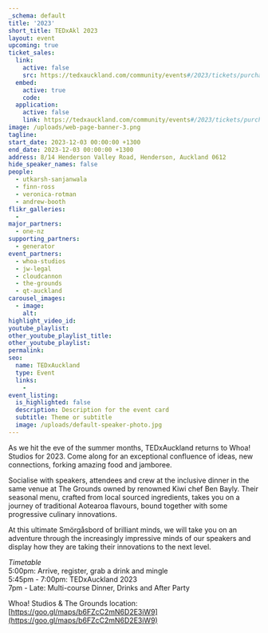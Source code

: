```yaml
---
_schema: default
title: '2023'
short_title: TEDxAkl 2023
layout: event
upcoming: true
ticket_sales:
  link:
    active: false
    src: https://tedxauckland.com/community/events#/2023/tickets/purchase
  embed:
    active: true
    code:
  application:
    active: false
    link: https://tedxauckland.com/community/events#/2023/tickets/purchase
image: /uploads/web-page-banner-3.png
tagline:
start_date: 2023-12-03 00:00:00 +1300
end_date: 2023-12-03 00:00:00 +1300
address: 8/14 Henderson Valley Road, Henderson, Auckland 0612
hide_speaker_names: false
people:
  - utkarsh-sanjanwala
  - finn-ross
  - veronica-rotman
  - andrew-booth
flikr_galleries:
  -
major_partners:
  - one-nz
supporting_partners:
  - generator
event_partners:
  - whoa-studios
  - jw-legal
  - cloudcannon
  - the-grounds
  - qt-auckland
carousel_images:
  - image:
    alt:
highlight_video_id:
youtube_playlist:
other_youtube_playlist_title:
other_youtube_playlist:
permalink:
seo:
  name: TEDxAuckland
  type: Event
  links:
    -
event_listing:
  is_highlighted: false
  description: Description for the event card
  subtitle: Theme or subtitle
  image: /uploads/default-speaker-photo.jpg
---
```

As we hit the eve of the summer months, TEDxAuckland returns to Whoa! Studios for 2023. Come along for an exceptional confluence of ideas, new connections, forking amazing food and jamboree.

Socialise with speakers, attendees and crew at the inclusive dinner in the same venue at The Grounds owned by renowned Kiwi chef Ben Bayly. Their seasonal menu, crafted from local sourced ingredients, takes you on a journey of traditional Aotearoa flavours, bound together with some progressive culinary innovations.

At this ultimate Smörgåsbord of brilliant minds, we will take you on an adventure through the increasingly impressive minds of our speakers and display how they are taking their innovations to the next level.

*Timetable*<br>5:00pm: Arrive, register, grab a drink and mingle<br>5:45pm - 7:00pm: TEDxAuckland 2023<br>7pm - Late: Multi-course Dinner, Drinks and After Party

Whoa! Studios & The Grounds location: [https://goo.gl/maps/b6FZcC2mN6D2E3iW9](https://goo.gl/maps/b6FZcC2mN6D2E3iW9)